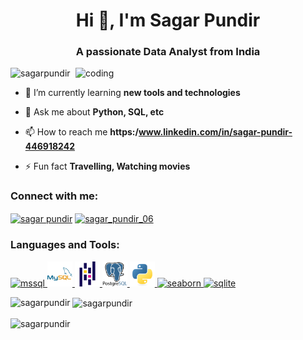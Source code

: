<h1 align="center">Hi 👋, I'm Sagar Pundir</h1>
<h3 align="center">A passionate Data Analyst from India</h3>

<img align="right" alt="coding" width="400" src="https://user-images.githubusercontent.com/55389276/140866485-8fb1c876-9a8f-4d6a-98dc-08c4981eaf70.gif">

<p align="left"> <img src="https://komarev.com/ghpvc/?username=sagarpundir&label=Profile%20views&color=0e75b6&style=flat" alt="sagarpundir" /> </p>

- 🌱 I’m currently learning **new tools and technologies**

- 💬 Ask me about **Python, SQL, etc**

- 📫 How to reach me **https:/www.linkedin.com/in/sagar-pundir-446918242**

- ⚡ Fun fact **Travelling, Watching movies**

<h3 align="left">Connect with me:</h3>
<p align="left">
<a href="https://linkedin.com/in/sagar-pundir-446918242" target="blank"><img align="center" src="https://raw.githubusercontent.com/rahuldkjain/github-profile-readme-generator/master/src/images/icons/Social/linked-in-alt.svg" alt="sagar pundir" height="30" width="40" /></a>
<a href="https://instagram.com/sagar_pundir_06" target="blank"><img align="center" src="https://raw.githubusercontent.com/rahuldkjain/github-profile-readme-generator/master/src/images/icons/Social/instagram.svg" alt="sagar_pundir_06" height="30" width="40" /></a>
</p>

<h3 align="left">Languages and Tools:</h3>
<p align="left"> <a href="https://www.microsoft.com/en-us/sql-server" target="_blank" rel="noreferrer"> <img src="https://www.svgrepo.com/show/303229/microsoft-sql-server-logo.svg" alt="mssql" width="40" height="40"/> </a> <a href="https://www.mysql.com/" target="_blank" rel="noreferrer"> <img src="https://raw.githubusercontent.com/devicons/devicon/master/icons/mysql/mysql-original-wordmark.svg" alt="mysql" width="40" height="40"/> </a> <a href="https://pandas.pydata.org/" target="_blank" rel="noreferrer"> <img src="https://raw.githubusercontent.com/devicons/devicon/2ae2a900d2f041da66e950e4d48052658d850630/icons/pandas/pandas-original.svg" alt="pandas" width="40" height="40"/> </a> <a href="https://www.postgresql.org" target="_blank" rel="noreferrer"> <img src="https://raw.githubusercontent.com/devicons/devicon/master/icons/postgresql/postgresql-original-wordmark.svg" alt="postgresql" width="40" height="40"/> </a> <a href="https://www.python.org" target="_blank" rel="noreferrer"> <img src="https://raw.githubusercontent.com/devicons/devicon/master/icons/python/python-original.svg" alt="python" width="40" height="40"/> </a> <a href="https://seaborn.pydata.org/" target="_blank" rel="noreferrer"> <img src="https://seaborn.pydata.org/_images/logo-mark-lightbg.svg" alt="seaborn" width="40" height="40"/> </a> <a href="https://www.sqlite.org/" target="_blank" rel="noreferrer"> <img src="https://www.vectorlogo.zone/logos/sqlite/sqlite-icon.svg" alt="sqlite" width="40" height="40"/> </a> </p>

<p><img align="left" src="https://github-readme-stats.vercel.app/api/top-langs?username=sagarpundir&show_icons=true&locale=en&layout=compact" alt="sagarpundir" /></p>

<p>&nbsp;<img align="center" src="https://github-readme-stats.vercel.app/api?username=sagarpundir&show_icons=true&locale=en" alt="sagarpundir" /></p>

<p><img align="center" src="https://github-readme-streak-stats.herokuapp.com/?user=sagarpundir&" alt="sagarpundir" /></p>

